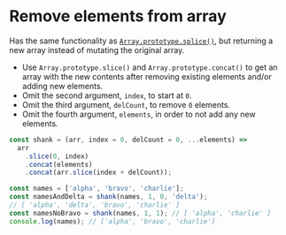 # Remove elements from array

Has the same functionality as [`Array.prototype.splice()`](https://developer.mozilla.org/en-US/docs/Web/JavaScript/Reference/Global\_Objects/Array/splice), but returning a new array instead of mutating the original array.

* Use `Array.prototype.slice()` and `Array.prototype.concat()` to get an array with the new contents after removing existing elements and/or adding new elements.
* Omit the second argument, `index`, to start at `0`.
* Omit the third argument, `delCount`, to remove `0` elements.
* Omit the fourth argument, `elements`, in order to not add any new elements.

```js
const shank = (arr, index = 0, delCount = 0, ...elements) =>
  arr
    .slice(0, index)
    .concat(elements)
    .concat(arr.slice(index + delCount));
```

```js
const names = ['alpha', 'bravo', 'charlie'];
const namesAndDelta = shank(names, 1, 0, 'delta');
// [ 'alpha', 'delta', 'bravo', 'charlie' ]
const namesNoBravo = shank(names, 1, 1); // [ 'alpha', 'charlie' ]
console.log(names); // ['alpha', 'bravo', 'charlie']
```
